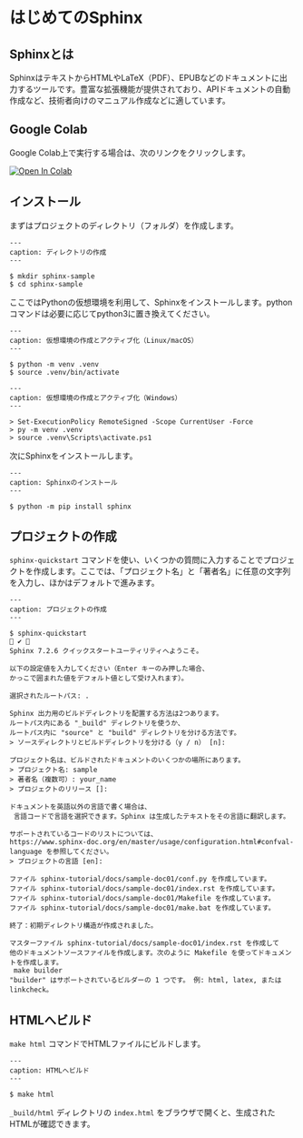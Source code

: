 # はじめてのSphinx

## Sphinxとは

SphinxはテキストからHTMLやLaTeX（PDF）、EPUBなどのドキュメントに出力するツールです。豊富な拡張機能が提供されており、APIドキュメントの自動作成など、技術者向けのマニュアル作成などに適しています。

## Google Colab

Google Colab上で実行する場合は、次のリンクをクリックします。

[![Open In Colab](https://colab.research.google.com/assets/colab-badge.svg)](https://colab.research.google.com/github/drillan/sphinx-tutorial/blob/main/sample-doc01/sphinx-tutorial.ipynb)

## インストール

まずはプロジェクトのディレクトリ（フォルダ）を作成します。

```{code-block} bash
---
caption: ディレクトリの作成
---

$ mkdir sphinx-sample
$ cd sphinx-sample
```

ここではPythonの仮想環境を利用して、Sphinxをインストールします。pythonコマンドは必要に応じてpython3に置き換えてください。

```{code-block} bash
---
caption: 仮想環境の作成とアクティブ化（Linux/macOS）
---

$ python -m venv .venv
$ source .venv/bin/activate
```

```{code-block} powershell
---
caption: 仮想環境の作成とアクティブ化（Windows）
---

> Set-ExecutionPolicy RemoteSigned -Scope CurrentUser -Force
> py -m venv .venv
> source .venv\Scripts\activate.ps1
```

次にSphinxをインストールします。

```{code-block} bash
---
caption: Sphinxのインストール
---

$ python -m pip install sphinx
```

## プロジェクトの作成

`sphinx-quickstart` コマンドを使い、いくつかの質問に入力することでプロジェクトを作成します。ここでは、「プロジェクト名」と「著者名」に任意の文字列を入力し、ほかはデフォルトで進みます。

```{code-block} bash
---
caption: プロジェクトの作成
---

$ sphinx-quickstart                                                                                                                                   ✔  
Sphinx 7.2.6 クイックスタートユーティリティへようこそ。

以下の設定値を入力してください（Enter キーのみ押した場合、
かっこで囲まれた値をデフォルト値として受け入れます）。

選択されたルートパス: .

Sphinx 出力用のビルドディレクトリを配置する方法は2つあります。
ルートパス内にある "_build" ディレクトリを使うか、
ルートパス内に "source" と "build" ディレクトリを分ける方法です。
> ソースディレクトリとビルドディレクトリを分ける（y / n） [n]: 

プロジェクト名は、ビルドされたドキュメントのいくつかの場所にあります。
> プロジェクト名: sample
> 著者名（複数可）: your_name
> プロジェクトのリリース []: 

ドキュメントを英語以外の言語で書く場合は、
 言語コードで言語を選択できます。Sphinx は生成したテキストをその言語に翻訳します。

サポートされているコードのリストについては、
https://www.sphinx-doc.org/en/master/usage/configuration.html#confval-language を参照してください。
> プロジェクトの言語 [en]: 

ファイル sphinx-tutorial/docs/sample-doc01/conf.py を作成しています。
ファイル sphinx-tutorial/docs/sample-doc01/index.rst を作成しています。
ファイル sphinx-tutorial/docs/sample-doc01/Makefile を作成しています。
ファイル sphinx-tutorial/docs/sample-doc01/make.bat を作成しています。

終了：初期ディレクトリ構造が作成されました。

マスターファイル sphinx-tutorial/docs/sample-doc01/index.rst を作成して
他のドキュメントソースファイルを作成します。次のように Makefile を使ってドキュメントを作成します。
 make builder
"builder" はサポートされているビルダーの 1 つです。 例: html, latex, または linkcheck。

```

## HTMLへビルド

`make html` コマンドでHTMLファイルにビルドします。

```{code-block} bash
---
caption: HTMLへビルド
---

$ make html
```

`_build/html` ディレクトリの `index.html` をブラウザで開くと、生成されたHTMLが確認できます。